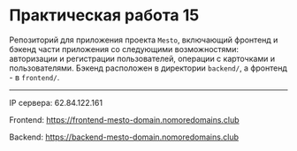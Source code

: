# Практическая работа 15
Репозиторий для приложения проекта `Mesto`, включающий фронтенд и бэкенд части приложения со следующими возможностями: авторизации и регистрации пользователей, операции с карточками и пользователями. Бэкенд расположен в директории `backend/`, а фронтенд - в `frontend/`. 

---

IP сервера: 62.84.122.161

Frontend: https://frontend-mesto-domain.nomoredomains.club

Backend: https://backend-mesto-domain.nomoredomains.club
